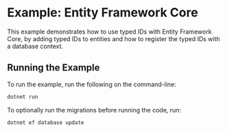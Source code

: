 # Example: Entity Framework Core

This example demonstrates how to use typed IDs with Entity Framework Core, by adding typed IDs to entities and how to register the typed IDs with a database context.

## Running the Example

To run the example, run the following on the command-line:

```sh
dotnet run
```

To optionally run the migrations before running the code, run:

```sh
dotnet ef database update
```